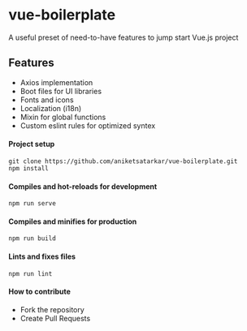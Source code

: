 # vue-boilerplate

A useful preset of need-to-have features to jump start Vue.js project

## Features
* Axios implementation
* Boot files for UI libraries
* Fonts and icons
* Localization (i18n)
* Mixin for global functions
* Custom eslint rules for optimized syntex

#### Project setup

```
git clone https://github.com/aniketsatarkar/vue-boilerplate.git
npm install
```

#### Compiles and hot-reloads for development
```
npm run serve
```

#### Compiles and minifies for production
```
npm run build
```

#### Lints and fixes files
```
npm run lint
```

#### How to contribute
* Fork the repository
* Create Pull Requests
